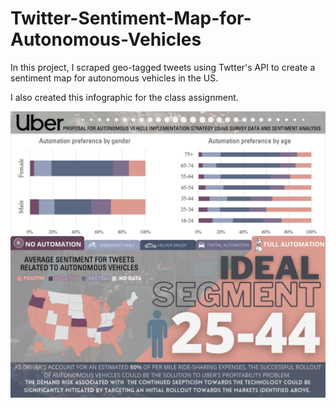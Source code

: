 # Twitter-Sentiment-Map-for-Autonomous-Vehicles
In this project, I scraped geo-tagged tweets using Twtter's API to create a sentiment map for autonomous vehicles in the US.

I also created this infographic for the class assignment.


![alt text](https://github.com/ctahabee/Twitter-Sentiment-Map-for-Autonomous-Vehicles/blob/main/av-infographic.png?raw=true)

